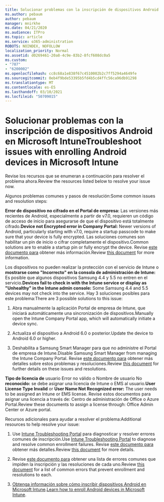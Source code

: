 ```yaml
---
title: Solucionar problemas con la inscripción de dispositivos Android en Microsoft Intune
ms.author: pebaum
author: pebaum
manager: mnirkhe
ms.date: 04/21/2020
ms.audience: ITPro
ms.topic: article
ms.service: o365-administration
ROBOTS: NOINDEX, NOFOLLOW
localization_priority: Normal
ms.assetid: d0269461-20a8-4c9e-83b2-8fcf608dc0a5
ms.custom:
- "787"
- "6200002"
ms.openlocfilehash: cc8c68a1e838f67c4510002b2c7ff5294a4649fe
ms.sourcegitcommit: 0eb4f9bde53395b5fd4b5cd4ffc56ca96db91298
ms.translationtype: MT
ms.contentlocale: es-ES
ms.lasthandoff: 03/10/2021
ms.locfileid: "50709015"
---
```

# <a name="troubleshoot-issues-with-enrolling-android-devices-in-microsoft-intune"></a><span data-ttu-id="98b33-102">Solucionar problemas con la inscripción de dispositivos Android en Microsoft Intune</span><span class="sxs-lookup"><span data-stu-id="98b33-102">Troubleshoot issues with enrolling Android devices in Microsoft Intune</span></span>

<span data-ttu-id="98b33-103">Revise los recursos que se enumeran a continuación para resolver el problema ahora.</span><span class="sxs-lookup"><span data-stu-id="98b33-103">Review the resources listed below to resolve your issue now.</span></span>
  
<span data-ttu-id="98b33-104">Algunos problemas comunes y pasos de resolución:</span><span class="sxs-lookup"><span data-stu-id="98b33-104">Some common issues and resolution steps:</span></span>
  
 <span data-ttu-id="98b33-105">**Error de dispositivo no cifrado en el Portal de empresa:** Las versiones más recientes de Android, especialmente a partir de v7.0, requieren un código de acceso de inicio para asegurarse de que el dispositivo está totalmente cifrado.</span><span class="sxs-lookup"><span data-stu-id="98b33-105">**Device not Encrypted error in Company Portal:** Newer versions of Android, particularly starting with v7.0, require a startup passcode to make sure that your device is fully encrypted.</span></span> <span data-ttu-id="98b33-106">Las soluciones comunes son habilitar un pin de inicio o cifrar completamente el dispositivo.</span><span class="sxs-lookup"><span data-stu-id="98b33-106">Common solutions are to enable a startup pin or fully encrypt the device.</span></span> <span data-ttu-id="98b33-107">Revise [este documento para](https://docs.microsoft.com/intune-user-help/your-device-appears-encrypted-but-cp-says-otherwise-android) obtener más información.</span><span class="sxs-lookup"><span data-stu-id="98b33-107">Review [this document](https://docs.microsoft.com/intune-user-help/your-device-appears-encrypted-but-cp-says-otherwise-android) for more information.</span></span>
  
 <span data-ttu-id="98b33-108">Los dispositivos no pueden realizar la protección con el servicio de Intune o **mostrarse como "Incorrecto" en la consola de administración de Intune:** Es posible que algunos dispositivos Samsung 4.4 y 5.5 no entren en el servicio.</span><span class="sxs-lookup"><span data-stu-id="98b33-108">**Devices fail to check in with the Intune service or display as "Unhealthy" in the Intune admin console:** Some Samsung 4.4 and 5.5 devices may not check into the service.</span></span> <span data-ttu-id="98b33-109">Hay 3 soluciones posibles para este problema:</span><span class="sxs-lookup"><span data-stu-id="98b33-109">There are 3 possible solutions to this issue:</span></span>
  
1. <span data-ttu-id="98b33-110">Abra manualmente la aplicación Portal de empresa de Intune, que iniciará automáticamente una sincronización de dispositivos.</span><span class="sxs-lookup"><span data-stu-id="98b33-110">Manually open the Intune Company Portal app, which will automatically initiate a device sync.</span></span>

2. <span data-ttu-id="98b33-111">Actualiza el dispositivo a Android 6.0 o posterior.</span><span class="sxs-lookup"><span data-stu-id="98b33-111">Update the device to Android 6.0 or higher.</span></span>

3. <span data-ttu-id="98b33-112">Deshabilita a Samsung Smart Manager para que no administre el Portal de empresa de Intune.</span><span class="sxs-lookup"><span data-stu-id="98b33-112">Disable Samsung Smart Manager from managing the Intune Company Portal.</span></span> <span data-ttu-id="98b33-113">Revise [este documento para](https://docs.microsoft.com/troubleshoot/mem/intune/troubleshoot-device-enrollment-in-intune#devices-fail-to-check-in-with-the-intune-service-and-display-as-unhealthy-in-the-intune-admin-console) obtener más detalles sobre estos problemas y resoluciones.</span><span class="sxs-lookup"><span data-stu-id="98b33-113">Review [this document](https://docs.microsoft.com/troubleshoot/mem/intune/troubleshoot-device-enrollment-in-intune#devices-fail-to-check-in-with-the-intune-service-and-display-as-unhealthy-in-the-intune-admin-console) for further details on these issues and resolutions.</span></span>

 <span data-ttu-id="98b33-114">**Tipo de licencia de** usuario Error no válido o Nombre de usuario No **reconocido:** se debe asignar una licencia de Intune o EMS al usuario.</span><span class="sxs-lookup"><span data-stu-id="98b33-114">**User License Type Invalid** or **User Name Not Recognized error:** The user needs to be assigned an Intune or EMS license.</span></span> <span data-ttu-id="98b33-115">Revise estos documentos para asignar una licencia a través de: Centro de administración de Office o Azure Portal.</span><span class="sxs-lookup"><span data-stu-id="98b33-115">Review these documents to assign a license through: Office Admin Center or Azure portal.</span></span>
  
<span data-ttu-id="98b33-116">Recursos adicionales para ayudar a resolver el problema:</span><span class="sxs-lookup"><span data-stu-id="98b33-116">Additional resources to help resolve your issue:</span></span>
  
1. <span data-ttu-id="98b33-117">Use [Intune Troubleshooting Portal](https://devicemanagement.microsoft.com/#blade/Microsoft_Intune_DeviceSettings/TroubleshootBlade) para diagnosticar y resolver errores comunes de inscripción.</span><span class="sxs-lookup"><span data-stu-id="98b33-117">Use [Intune Troubleshooting Portal](https://devicemanagement.microsoft.com/#blade/Microsoft_Intune_DeviceSettings/TroubleshootBlade) to diagnose and resolve common enrollment failures.</span></span> <span data-ttu-id="98b33-118">Revise [este documento para](https://docs.microsoft.com/intune/help-desk-operators) obtener más detalles.</span><span class="sxs-lookup"><span data-stu-id="98b33-118">Review [this document](https://docs.microsoft.com/intune/help-desk-operators) for more details.</span></span>

2. <span data-ttu-id="98b33-119">Revise [este documento para](https://docs.microsoft.com/troubleshoot/mem/intune/troubleshoot-device-enrollment-in-intune) obtener una lista de errores comunes que impiden la inscripción y las resoluciones de cada uno.</span><span class="sxs-lookup"><span data-stu-id="98b33-119">Review [this document](https://docs.microsoft.com/troubleshoot/mem/intune/troubleshoot-device-enrollment-in-intune) for a list of common errors that prevent enrollment and resolutions to each.</span></span>

3. <span data-ttu-id="98b33-120">[Obtenga información sobre cómo inscribir dispositivos Android en Microsoft Intune](https://docs.microsoft.com/intune/android-enroll).</span><span class="sxs-lookup"><span data-stu-id="98b33-120">[Learn how to enroll Android devices in Microsoft Intune](https://docs.microsoft.com/intune/android-enroll).</span></span>

